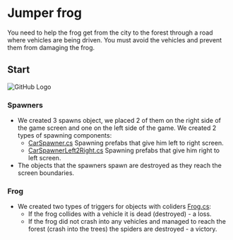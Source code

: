 # Jumper frog

You need to help the frog get from the city to the forest through a road where vehicles are being driven. You must avoid the vehicles and prevent them from damaging the frog.

## Start
![GitHub Logo](https://github.com/OdeliaHochman/Computer-Games-Development-Course-task2/blob/master/Jumper%20frog/images/%E2%80%8F%E2%80%8FGame%20-start.PNG)

### Spawners
* We created 3 spawns object, we placed 2 of them on the right side of the game screen and one on the left side of the game. We created 2 types of spawning components:
  * [CarSpawner.cs](https://github.com/OdeliaHochman/Computer-Games-Development-Course-task2/blob/master/Jumper%20frog/Assets/Scripts/CarSpawner.cs)
  Spawning prefabs that give him left to right screen.
  * [CarSpawnerLeft2Right.cs](https://github.com/OdeliaHochman/Computer-Games-Development-Course-task2/blob/master/Jumper%20frog/Assets/Scripts/CarSpawnerLeft2Right.cs)
  Spawning prefabs that give him right to left screen.
* The objects that the spawners spawn are destroyed as they reach the screen boundaries.

### Frog
* We created two types of triggers for objects with coliders [Frog.cs](https://github.com/OdeliaHochman/Computer-Games-Development-Course-task2/blob/master/Jumper%20frog/Assets/Scripts/Frog.cs):
  * If the frog collides with a vehicle it is dead (destroyed) - a loss.
  * If the frog did not crash into any vehicles and managed to reach the forest (crash into the trees) the spiders are destroyed - a victory.

